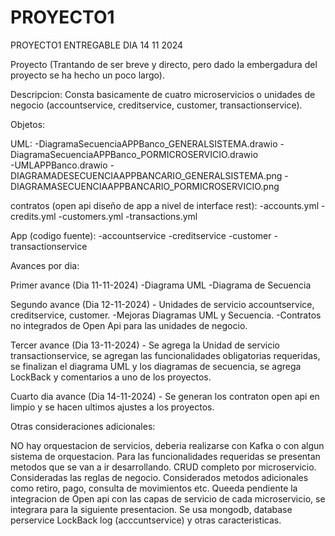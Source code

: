 # PROYECTO1
PROYECTO1 ENTREGABLE DIA 14 11 2024

Proyecto (Trantando de ser breve y directo, pero dado la embergadura del proyecto se ha hecho un poco largo).

Descripcion: Consta basicamente de cuatro microservicios o unidades de negocio (accountservice, creditservice, customer, transactionservice). 

Objetos:

UML:
-DiagramaSecuenciaAPPBanco_GENERALSISTEMA.drawio
-DiagramaSecuenciaAPPBanco_PORMICROSERVICIO.drawio  
-UMLAPPBanco.drawio 
-DIAGRAMADESECUENCIAAPPBANCARIO_GENERALSISTEMA.png 
-DIAGRAMASECUENCIAAPPBANCARIO_PORMICROSERVICIO.png 

contratos (open api diseño de app a nivel de interface rest):
-accounts.yml
-credits.yml
-customers.yml
-transactions.yml

App (codigo fuente):
-accountservice
-creditservice
-customer
-transactionservice

Avances por dia:

Primer avance (Dia 11-11-2024) -Diagrama UML -Diagrama de Secuencia

Segundo avance (Dia 12-11-2024) - Unidades de servicio accountservice, creditservice, customer. -Mejoras Diagramas UML y Secuencia. -Contratos no integrados de Open Api para las unidades de negocio.

Tercer avance (Dia 13-11-2024) - Se agrega la Unidad de servicio transactionservice, se agregan las funcionalidades obligatorias requeridas, se finalizan el diagrama UML y los diagramas de secuencia, se agrega LockBack y comentarios a uno de los proyectos.

Cuarto dia avance (Dia 14-11-2024) - Se generan los contraton open api en limpio y se hacen ultimos ajustes a los proyectos.

Otras consideraciones adicionales:

NO hay orquestacion de servicios, deberia realizarse con Kafka o con algun sistema de orquestacion. 
Para las funcionalidades requeridas se presentan metodos que se van a ir desarrollando.
CRUD completo por microservicio.
Consideradas las reglas de negocio.
Considerados metodos adicionales como retiro, pago, consulta de movimientos etc.
Queeda pendiente la integracion de Open api con las capas de servicio de cada microservicio, se integrara para la siguiente presentacion.
Se usa mongodb, database perservice LockBack log (acccuntservice) y otras caracteristicas.
